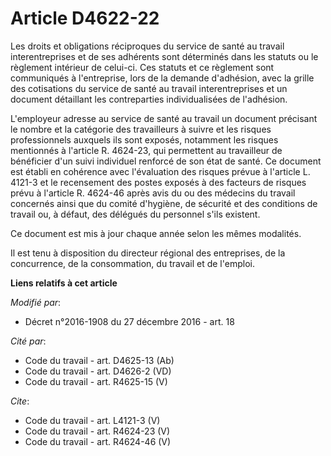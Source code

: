 # Article D4622-22

Les droits et obligations réciproques du service de santé au travail interentreprises et de ses adhérents sont déterminés
dans les statuts ou le règlement intérieur de celui-ci. Ces statuts et ce règlement sont communiqués à l'entreprise, lors de
la demande d'adhésion, avec la grille des cotisations du service de santé au travail interentreprises et un document
détaillant les contreparties individualisées de l'adhésion. 

L'employeur adresse au service de santé au travail un document précisant le nombre et la catégorie des travailleurs à suivre
et les risques professionnels auxquels ils sont exposés, notamment les risques mentionnés à l'article R. 4624-23, qui
permettent au travailleur de bénéficier d'un suivi individuel renforcé de son état de santé. Ce document est établi en
cohérence avec l'évaluation des risques prévue à l'article L. 4121-3 et le recensement des postes exposés à des facteurs de
risques prévu à l'article R. 4624-46 après avis du ou des médecins du travail concernés ainsi que du comité d'hygiène, de
sécurité et des conditions de travail ou, à défaut, des délégués du personnel s'ils existent. 

Ce document est mis à jour chaque année selon les mêmes modalités. 

Il est tenu à disposition du directeur régional des entreprises, de la concurrence, de la consommation, du travail et de
l'emploi.

**Liens relatifs à cet article**

_Modifié par_:

  - Décret n°2016-1908 du 27 décembre 2016 - art. 18

_Cité par_:

  - Code du travail - art. D4625-13 (Ab)
  - Code du travail - art. D4626-2 (VD)
  - Code du travail - art. R4625-15 (V)

_Cite_:

  - Code du travail - art. L4121-3 (V)
  - Code du travail - art. R4624-23 (V)
  - Code du travail - art. R4624-46 (V)
